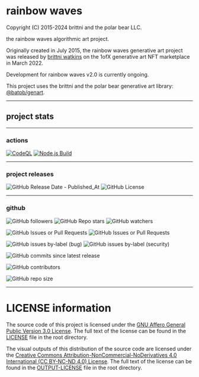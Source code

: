 # rainbow waves

Copyright (C) 2015-2024 brittni and the polar bear LLC.

the rainbow waves algorithmic art project.

Originally created in July 2015, the rainbow waves generative art project
was released by [brittni watkins](https://github.com/blwatkins) on the 1ofX
generative art NFT marketplace in March 2022.

Development for rainbow waves v2.0 is currently ongoing.

This project uses the brittni and the polar bear generative art
library: [@batpb/genart](https://www.npmjs.com/package/@batpb/genart).

----

## project stats

----

### actions

[![CodeQL](https://github.com/brittni-and-the-polar-bear/rainbow-waves/actions/workflows/codeql.yml/badge.svg)](https://github.com/brittni-and-the-polar-bear/rainbow-waves/actions/workflows/codeql.yml)
[![Node.js Build](https://github.com/brittni-and-the-polar-bear/rainbow-waves/actions/workflows/node-js.yml/badge.svg)](https://github.com/brittni-and-the-polar-bear/rainbow-waves/actions/workflows/node-js.yml)

----

### project releases

![GitHub Release Date - Published_At](https://img.shields.io/github/release-date/brittni-and-the-polar-bear/rainbow-waves)
![GitHub License](https://img.shields.io/github/license/brittni-and-the-polar-bear/rainbow-waves)

----

### github

![GitHub followers](https://img.shields.io/github/followers/brittni-and-the-polar-bear)
![GitHub Repo stars](https://img.shields.io/github/stars/brittni-and-the-polar-bear/rainbow-waves)
![GitHub watchers](https://img.shields.io/github/watchers/brittni-and-the-polar-bear/rainbow-waves)

![GitHub Issues or Pull Requests](https://img.shields.io/github/issues/brittni-and-the-polar-bear/rainbow-waves)
![GitHub Issues or Pull Requests](https://img.shields.io/github/issues-pr/brittni-and-the-polar-bear/rainbow-waves)

![GitHub issues by-label (bug)](https://img.shields.io/github/issues/brittni-and-the-polar-bear/rainbow-waves/bug?color=red)
![GitHub issues by-label (security)](https://img.shields.io/github/issues/brittni-and-the-polar-bear/rainbow-waves/security?color=red)

![GitHub commits since latest release](https://img.shields.io/github/commits-since/brittni-and-the-polar-bear/rainbow-waves/latest)

![GitHub contributors](https://img.shields.io/github/contributors-anon/brittni-and-the-polar-bear/rainbow-waves)

![GitHub repo size](https://img.shields.io/github/repo-size/brittni-and-the-polar-bear/rainbow-waves)

----

# LICENSE information

The source code of this project is licensed under the
[GNU Affero General Public Version 3.0 License](https://www.gnu.org/licenses/agpl-3.0.en.html).
The full text of the license can be found in the
[LICENSE](https://github.com/brittni-and-the-polar-bear/rainbow-waves/blob/main/LICENSE)
file in the root directory.

The visual outputs of this distribution of the source code are licensed under the
[Creative Commons Attribution-NonCommercial-NoDerivatives 4.0 International (CC BY-NC-ND 4.0) License](https://creativecommons.org/licenses/by-nc-nd/4.0/).
The full text of the license can be found in the
[OUTPUT-LICENSE](https://github.com/brittni-and-the-polar-bear/rainbow-waves/blob/main/OUTPUT-LICENSE)
file in the root directory.
